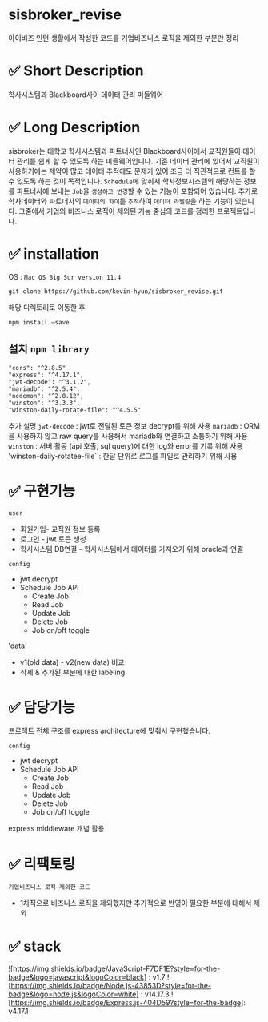 # sisbroker_revise
아이비즈 인턴 생활에서 작성한 코드를 기업비즈니스 로직을 제외한 부분만 정리


# ✅ Short Description
학사시스템과 Blackboard사이 데이터 관리 미들웨어

# ✅ Long Description

sisbroker는 대학교 학사시스템과 파트너사인 Blackboard사이에서 교직원들이 데이터 관리를 쉽게 할 수 있도록 하는 미들웨어입니다. 
기존 데이터 관리에 있어서 교직원이 사용하기에는 제약이 많고 데이터 추적에도 문제가 있어 조금 더 직관적으로 컨트롤 할 수 있도록 하는 것이 목적입니다. 
`Schedule`에 맞춰서 학사정보시스템의 해당하는 정보를 파트너사에 보내는 `Job`을 `생성하고 변경`할 수 있는 기능이 포함되어 있습니다. 
추가로 학사데이터와 파트너사의 `데이터의 차이`를 `추적`하여 `데이터 라벨링`을 하는 기능이 있습니다.
그중에서 기업의 비즈니스 로직이 제외된 기능 중심의 코드를 정리한 프로젝트입니다.


# ✅ installation

OS : `Mac OS Big Sur version 11.4`

`git clone https://github.com/kevin-hyun/sisbroker_revise.git`

해당 디렉토리로 이동한 후 

`npm install —save`

## 설치 `npm library`

```
"cors": "^2.8.5"  
"express": "^4.17.1", 
"jwt-decode": "^3.1.2",
"mariadb": "^2.5.4",
"nodemon": "^2.0.12",
"winston": "^3.3.3",
"winston-daily-rotate-file": "^4.5.5"
```
추가 설명 
`jwt-decode` : jwt로 전달된 토큰 정보 decrypt를 위해 사용
`mariadb` : ORM을 사용하지 않고 raw query를 사용해서 mariadb와 연결하고 소통하기 위해 사용
`winston` : 서버 활동 (api 호출, sql query)에 대한 log와 error를 기록 위해 사용
'winston-daily-rotatee-file` : 한달 단위로 로그를 파일로 관리하기 위해 사용


# ✅ 구현기능

`user`
- 회원가입- 교직원 정보 등록
- 로그인 - jwt 토큰 생성
- 학사시스템 DB연결 - 학사시스템에서 데이터를 가져오기 위해 oracle과 연결

`config`
- jwt decrypt
- Schedule Job API
  - Create Job
  - Read Job
  - Update Job
  - Delete Job
  - Job on/off toggle 

'data'
- v1(old data) - v2(new data) 비교
- 삭제 & 추가된 부분에 대한 labeling



# ✅ 담당기능

프로젝트 전체 구조를 express architecture에 맞춰서 구현했습니다. 

`config`
- jwt decrypt
- Schedule Job API
  - Create Job
  - Read Job
  - Update Job
  - Delete Job
  - Job on/off toggle 

 
 express middleware 개념 활용
 
# ✅  리팩토링
`기업비즈니스 로직 제외한 코드`
- 1차적으로 비즈니스 로직을 제외했지만 추가적으로 반영이 필요한 부분에 대해서 제외

 
# ✅ stack

![https://img.shields.io/badge/JavaScript-F7DF1E?style=for-the-badge&logo=javascript&logoColor=black] : v1.7
![https://img.shields.io/badge/Node.js-43853D?style=for-the-badge&logo=node.js&logoColor=white] : v14.17.3
![https://img.shields.io/badge/Express.js-404D59?style=for-the-badge]: v4.17.1


